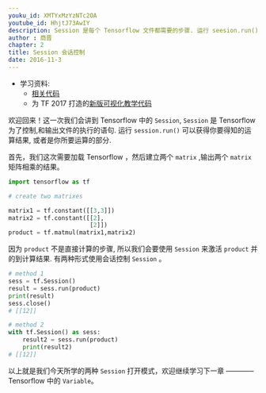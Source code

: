 ```yaml
---
youku_id: XMTYxMzYzNTc2OA
youtube_id: HhjtJ73AwIY
description: Session 是每个 Tensorflow 文件都需要的步骤. 运行 seesion.run()可以获得你要得知的运算结果, 或者是你所要运算的部分.
author : 商晋
chapter: 2
title: Session 会话控制
date: 2016-11-3
---
```

* 学习资料:
  * [相关代码](https://github.com/MorvanZhou/tutorials/blob/master/tensorflowTUT/tensorflow6_session.py)
  * 为 TF 2017 打造的[新版可视化教学代码](https://github.com/MorvanZhou/Tensorflow-Tutorial)


欢迎回来！这一次我们会讲到 Tensorflow 中的 `Session`, `Session` 是 Tensorflow 为了控制,和输出文件的执行的语句.
运行 `session.run()` 可以获得你要得知的运算结果, 或者是你所要运算的部分. 

首先，我们这次需要加载 Tensorflow ，然后建立两个 `matrix` ,输出两个 `matrix` 矩阵相乘的结果。

```python
import tensorflow as tf

# create two matrixes

matrix1 = tf.constant([[3,3]])
matrix2 = tf.constant([[2],
                       [2]])
product = tf.matmul(matrix1,matrix2)
```

因为 `product` 不是直接计算的步骤, 所以我们会要使用 `Session` 来激活 `product` 并的到计算结果.
有两种形式使用会话控制 `Session` 。

```python
# method 1
sess = tf.Session()
result = sess.run(product)
print(result)
sess.close()
# [[12]]

# method 2
with tf.Session() as sess:
    result2 = sess.run(product)
    print(result2)
# [[12]]
```

以上就是我们今天所学的两种 `Session` 打开模式，欢迎继续学习下一章 ———— Tensorflow 中的 `Variable`。
